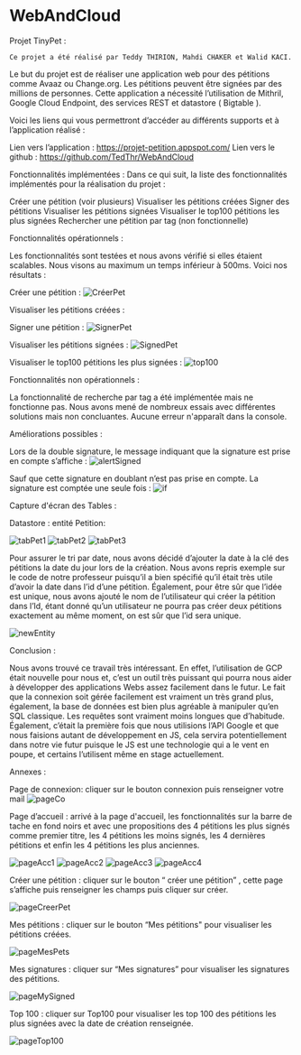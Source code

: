 # WebAndCloud
Projet TinyPet :

	Ce projet a été réalisé par Teddy THIRION, Mahdi CHAKER et Walid KACI.
Le but du projet est de réaliser une application web pour des pétitions comme Avaaz ou Change.org. Les pétitions peuvent être signées par des millions de personnes. Cette application a nécessité l’utilisation de Mithril, Google Cloud Endpoint, des services REST et datastore ( Bigtable ).

 Voici les liens qui vous permettront d’accéder au différents supports et à l’application réalisé :

Lien vers l’application : https://projet-petition.appspot.com/
Lien vers le github : https://github.com/TedThr/WebAndCloud



Fonctionnalités implémentées :
 Dans ce qui suit, la liste des fonctionnalités implémentés pour la réalisation du projet :

Créer une pétition (voir plusieurs)
Visualiser les pétitions créées
Signer des pétitions
Visualiser les pétitions signées
Visualiser le top100 pétitions les plus signées
Rechercher une pétition par tag (non fonctionnelle)


Fonctionnalités opérationnels :

  Les fonctionnalités sont testées et nous avons vérifié si elles étaient scalables. Nous visons au maximum un temps inférieur à 500ms. Voici nos résultats : 

Créer une pétition : 
 ![CréerPet](https://github.com/TedThr/WebAndCloud/blob/main/imgReadme/creerPet.png) 

Visualiser les pétitions créées : 

Signer une pétition : 
 ![SignerPet](https://github.com/TedThr/WebAndCloud/blob/main/imgReadme/signerPet.png) 


Visualiser les pétitions signées :
 ![SignedPet](https://github.com/TedThr/WebAndCloud/blob/main/imgReadme/signedPet.png) 


Visualiser le top100 pétitions les plus signées :
 ![top100](https://github.com/TedThr/WebAndCloud/blob/main/imgReadme/top100.png) 


Fonctionnalités non opérationnels :

La fonctionnalité de recherche par tag a été implémentée mais ne fonctionne pas. Nous avons mené de nombreux essais avec différentes solutions mais non concluantes. Aucune erreur n'apparaît dans la console. 

Améliorations possibles :

Lors de la double signature, le message indiquant que la signature est prise en compte s’affiche : 
 ![alertSigned](https://github.com/TedThr/WebAndCloud/blob/main/imgReadme/alertSigned.png) 

Sauf que cette signature en doublant n’est pas prise en compte. La signature est comptée une seule fois : 
 ![if](https://github.com/TedThr/WebAndCloud/blob/main/imgReadme/if.png) 






Capture d'écran des Tables :

Datastore : entité Petition: 

 ![tabPet1](https://github.com/TedThr/WebAndCloud/blob/main/imgReadme/tabPet1.png) 
 ![tabPet2](https://github.com/TedThr/WebAndCloud/blob/main/imgReadme/tabPet2.png) 
 ![tabPet3](https://github.com/TedThr/WebAndCloud/blob/main/imgReadme/tabPet3.png)  

Pour assurer le tri par date, nous avons décidé d’ajouter la date à la clé des pétitions la date du jour lors de la création. Nous avons repris exemple sur le code de notre professeur puisqu’il a bien spécifié qu’il était très utile d’avoir la date dans l’id d’une pétition. Également, pour être sûr que l’idée est unique, nous avons ajouté le nom de l’utilisateur qui créer la pétition dans l’Id, étant donné qu’un utilisateur ne pourra pas créer deux pétitions exactement au même moment, on est sûr que l’id sera unique.

 ![newEntity](https://github.com/TedThr/WebAndCloud/blob/main/imgReadme/newEntity.png) 

Conclusion :

Nous avons trouvé ce travail très intéressant. En effet, l’utilisation de GCP était nouvelle pour nous et, c’est un outil très puissant qui pourra nous aider à développer des applications Webs assez facilement dans le futur. Le fait que la connexion soit gérée facilement est vraiment un très grand plus, également, la base de données est bien plus agréable à manipuler qu’en SQL classique. Les requêtes sont vraiment moins longues que d’habitude.
Également, c’était la première fois que nous utilisions l’API Google et que nous faisions autant de développement en JS, cela servira potentiellement dans notre vie futur puisque le JS est une technologie qui a le vent en poupe, et certains l’utilisent même en stage actuellement.

Annexes :

Page de connexion: cliquer sur le bouton connexion puis renseigner votre mail
 ![pageCo](https://github.com/TedThr/WebAndCloud/blob/main/imgReadme/pageCo.png) 


  Page d’accueil : arrivé à la page d'accueil, les fonctionnalités sur la barre de tache en fond noirs et avec une propositions des 4 pétitions les plus signés comme premier titre, les 4 pétitions les moins signés, les 4 dernières pétitions et enfin les 4 pétitions les plus anciennes.

 ![pageAcc1](https://github.com/TedThr/WebAndCloud/blob/main/imgReadme/pageAcc1.png) 
 ![pageAcc2](https://github.com/TedThr/WebAndCloud/blob/main/imgReadme/pageAcc2.png) 
 ![pageAcc3](https://github.com/TedThr/WebAndCloud/blob/main/imgReadme/pageAcc3.png) 
 ![pageAcc4](https://github.com/TedThr/WebAndCloud/blob/main/imgReadme/pageAcc4.png)





Créer une pétition : cliquer sur le bouton “ créer une pétition” , cette page s’affiche puis renseigner les champs puis cliquer sur créer.

 ![pageCreerPet](https://github.com/TedThr/WebAndCloud/blob/main/imgReadme/pageCreerPet.png) 

Mes pétitions : cliquer sur le bouton “Mes pétitions" pour visualiser les pétitions créées.

 ![pageMesPets](https://github.com/TedThr/WebAndCloud/blob/main/imgReadme/pageMesPets.png)

Mes signatures : cliquer sur “Mes signatures” pour visualiser les signatures des pétitions.


 ![pageMySigned](https://github.com/TedThr/WebAndCloud/blob/main/imgReadme/pageMySigned.png)





Top 100 : cliquer sur Top100 pour visualiser les top 100 des pétitions les plus signées avec la date de création renseignée.


 ![pageTop100](https://github.com/TedThr/WebAndCloud/blob/main/imgReadme/pageTop100.png)
